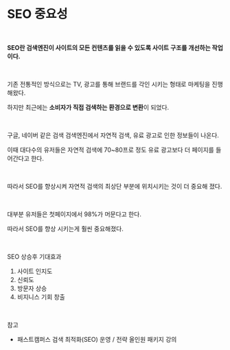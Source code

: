 # SEO 중요성

<br>

**SEO란 검색엔진이 사이트의 모든 컨텐츠를 읽을 수 있도록 사이트 구조를 개선하는 작업이다.**

<br>

기존 전통적인 방식으로는 TV, 광고를 통해 브랜드를 각인 시키는 형태로 마케팅을 진행해왔다.

하지만 최근에는 **소비자가 직접 검색하는 환경으로 변환**이 되었다.

<br>

구글, 네이버 같은 검색 검색엔진에서 자연적 검색, 유료 광고로 인한 정보들이 나온다.

이때 대다수의 유저들은 자연적 검색에 70~80프로 정도 유료 광고보다 더 페이지를 들어간다고 한다.

<br>

따라서 SEO를 향상시켜 자연적 검색의 최상단 부분에 위치시키는 것이 더 중요해 졌다.

<br>

대부분 유저들은 첫페이지에서 98%가 머문다고 한다.

따라서 SEO를 향상 시키는게 훨씬 중요해졌다.

<br>

SEO 상승후 기대효과

1. 사이트 인지도
2. 신뢰도
3. 방문자 상승
4. 비지니스 기회 창출

<br>

참고

- 패스트캠퍼스 검색 최적화(SEO) 운영 / 전략 올인원 패키지 강의
